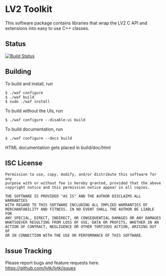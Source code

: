 LV2 Toolkit
===========

This software package contains libraries that wrap the LV2 C API and
extensions into easy to use C++ classes.

Status
------
[![Build Status](https://travis-ci.org/lvtk/lvtk.svg?branch=master)](https://travis-ci.org/lvtk/lvtk)

Building
--------
To build and install, run
```
$ ./waf configure
$ ./waf build
$ sudo ./waf install
```
To build without the UIs, run

`$ ./waf configure --disable-ui build`

To build documentation, run

`$ ./waf configure --docs build`

HTML documentation gets placed in build/doc/html

ISC License
-----------
```
Permission to use, copy, modify, and/or distribute this software for any
purpose with or without fee is hereby granted, provided that the above
copyright notice and this permission notice appear in all copies.

THE SOFTWARE IS PROVIDED "AS IS" AND THE AUTHOR DISCLAIMS ALL WARRANTIES
WITH REGARD TO THIS SOFTWARE INCLUDING ALL IMPLIED WARRANTIES OF
MERCHANTABILITY AND FITNESS. IN NO EVENT SHALL THE AUTHOR BE LIABLE FOR
ANY SPECIAL, DIRECT, INDIRECT, OR CONSEQUENTIAL DAMAGES OR ANY DAMAGES
WHATSOEVER RESULTING FROM LOSS OF USE, DATA OR PROFITS, WHETHER IN AN
ACTION OF CONTRACT, NEGLIGENCE OR OTHER TORTIOUS ACTION, ARISING OUT OF
OR IN CONNECTION WITH THE USE OR PERFORMANCE OF THIS SOFTWARE.
```
Issue Tracking 
-------------- 
Please report bugs and feature requests here. 
https://github.com/lvtk/lvtk/issues
